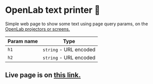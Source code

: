 # OpenLab text printer 📅

Simple web page to show some text using page query params, on
the [OpenLab projectors or screens.](https://git.kpi.fei.tuke.sk/open-lab/info/-/wikis/MQTT/Screens)

| Param name        | Type                      |
| :---              | :----:                    | 
| `h1`              | `string` - URL encoded    | 
| `h2`              | `string` - URL encoded    | 



Live page is on [this link.](https://later.com/)
--
